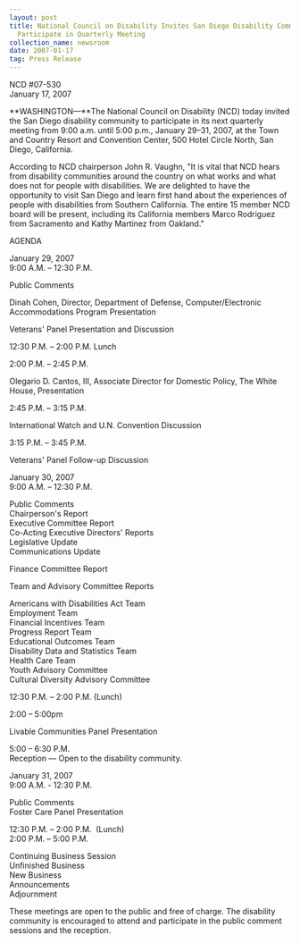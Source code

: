 ```yaml
---
layout: post
title: National Council on Disability Invites San Diego Disability Community to
  Participate in Quarterly Meeting
collection_name: newsroom
date: 2007-01-17
tag: Press Release
---
```

NCD #07-530\
January 17, 2007 

**WASHINGTON—**The National Council on Disability (NCD) today invited the San Diego disability community to participate in its next quarterly meeting from 9:00 a.m. until 5:00 p.m., January 29–31, 2007, at the Town and Country Resort and Convention Center, 500 Hotel Circle North, San Diego, California.

According to NCD chairperson John R. Vaughn, "It is vital that NCD hears from disability communities around the country on what works and what does not for people with disabilities. We are delighted to have the opportunity to visit San Diego and learn first hand about the experiences of people with disabilities from Southern California. The entire 15 member NCD board will be present, including its California members Marco Rodriguez from Sacramento and Kathy Martinez from Oakland."

AGENDA

January 29, 2007\
9:00 A.M. – 12:30 P.M.

Public Comments

Dinah Cohen, Director, Department of Defense, Computer/Electronic Accommodations Program Presentation

Veterans' Panel Presentation and Discussion

12:30 P.M. – 2:00 P.M. Lunch

2:00 P.M. – 2:45 P.M.

Olegario D. Cantos, III, Associate Director for Domestic Policy, The White House, Presentation

2:45 P.M. – 3:15 P.M.

International Watch and U.N. Convention Discussion   

3:15 P.M. – 3:45 P.M.

Veterans' Panel Follow-up Discussion             

January 30, 2007\
9:00 A.M. – 12:30 P.M.

Public Comments\
Chairperson's Report\
Executive Committee Report\
Co-Acting Executive Directors' Reports\
Legislative Update\
Communications Update

Finance Committee Report

Team and Advisory Committee Reports

Americans with Disabilities Act Team\
Employment Team\
Financial Incentives Team\
Progress Report Team\
Educational Outcomes Team\
Disability Data and Statistics Team\
Health Care Team\
Youth Advisory Committee\
Cultural Diversity Advisory Committee                                                 

12:30 P.M. – 2:00 P.M. (Lunch)

2:00 – 5:00pm

Livable Communities Panel Presentation                                      

5:00 – 6:30 P.M.\
Reception — Open to the disability community.

January 31, 2007\
9:00 A.M. - 12:30 P.M.

Public Comments\
Foster Care Panel Presentation                                       

12:30 P.M. – 2:00 P.M.  (Lunch)\
2:00 P.M. – 5:00 P.M.

Continuing Business Session\
Unfinished Business\
New Business\
Announcements\
Adjournment                             

These meetings are open to the public and free of charge. The disability community is encouraged to attend and participate in the public comment sessions and the reception.